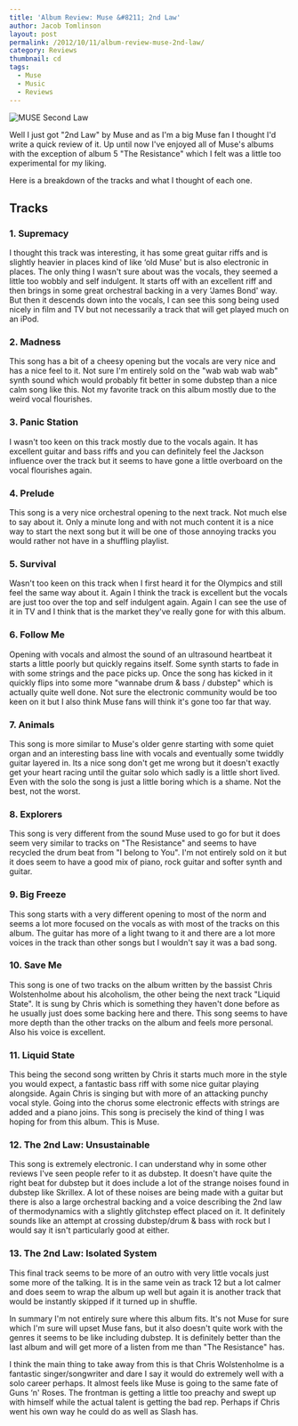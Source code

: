 ```yaml
---
title: 'Album Review: Muse &#8211; 2nd Law'
author: Jacob Tomlinson
layout: post
permalink: /2012/10/11/album-review-muse-2nd-law/
category: Reviews
thumbnail: cd
tags:
  - Muse
  - Music
  - Reviews
---
```

![MUSE Second Law](http://i.imgur.com/JqCKBKD.png)

Well I just got "2nd Law" by Muse and as I'm a big Muse fan I thought I'd write a quick review of it. Up until now I've enjoyed all of Muse's albums with the exception of album 5 "The Resistance" which I felt was a little too experimental for my liking.

Here is a breakdown of the tracks and what I thought of each one.

## Tracks

### 1. Supremacy
I thought  this track was interesting, it has some great guitar riffs and is slightly heavier in places kind of like &#8216;old Muse' but is also electronic in places. The only thing I wasn't sure about was the vocals, they seemed a little too wobbly and self indulgent. It starts off with an excellent riff and then brings in some great orchestral backing in a very &#8216;James Bond' way. But then it descends down into the vocals, I can see this song being used nicely in film and TV but not necessarily a track that will get played much on an iPod.

### 2. Madness  
This song has a bit of a cheesy opening but the vocals are very nice and has a nice feel to it. Not sure I'm entirely sold on the "wab wab wab wab" synth sound which would probably fit better in some dubstep than a nice calm song like this. Not my favorite track on this album mostly due to the weird vocal flourishes.

### 3. Panic Station
I wasn't too keen on this track mostly due to the vocals again. It has excellent guitar and bass riffs and you can definitely feel the Jackson influence over the track but it seems to have gone a little overboard on the vocal flourishes again.

### 4. Prelude  
This song is a very nice orchestral opening to the next track. Not much else to say about it. Only a minute long and with not much content it is a nice way to start the next song but it will be one of those annoying tracks you would rather not have in a shuffling playlist.

### 5. Survival  
Wasn't too keen on this track when I first heard it for the Olympics and still feel the same way about it. Again I think the track is excellent but the vocals are just too over the top and self indulgent again. Again I can see the use of it in TV and I think that is the market they've really gone for with this album.

### 6. Follow Me  
Opening with vocals and almost the sound of an ultrasound heartbeat it starts a little poorly but quickly regains itself. Some synth starts to fade in with some strings and the pace picks up. Once the song has kicked in it quickly flips into some more "wannabe drum & bass / dubstep" which is actually quite well done. Not sure the electronic community would be too keen on it but I also think Muse fans will think it's gone too far that way.

### 7. Animals  
This song is more similar to Muse's older genre starting with some quiet organ and an interesting bass line with vocals and eventually some twiddly guitar layered in. Its a nice song don't get me wrong but it doesn't exactly get your heart racing until the guitar solo which sadly is a little short lived. Even with the solo the song is just a little boring which is a shame. Not the best, not the worst.

### 8. Explorers  
This song is very different from the sound Muse used to go for but it does seem very similar to tracks on "The Resistance" and seems to have recycled the drum beat from "I belong to You". I'm not entirely sold on it but it does seem to have a good mix of piano, rock guitar and softer synth and guitar.

### 9. Big Freeze  
This song starts with a very different opening to most of the norm and seems a lot more focused on the vocals as with most of the tracks on this album. The guitar has more of a light twang to it and there are a lot more voices in the track than other songs but I wouldn't say it was a bad song.

### 10. Save Me  
This song is one of two tracks on the album written by the bassist Chris Wolstenholme about his alcoholism, the other being the next track "Liquid State". It is sung by Chris which is something they haven't done before as he usually just does some backing here and there. This song seems to have more depth than the other tracks on the album and feels more personal. Also his voice is excellent.

### 11. Liquid State  
This being the second song written by Chris it starts much more in the style you would expect, a fantastic bass riff with some nice guitar playing alongside. Again Chris is singing but with more of an attacking punchy vocal style. Going into the chorus some electronic effects with strings are added and a piano joins. This song is precisely the kind of thing I was hoping for from this album. This is Muse.

### 12. The 2nd Law: Unsustainable  
This song is extremely electronic. I can understand why in some other reviews I've seen people refer to it as dubstep. It doesn't have quite the right beat for dubstep but it does include a lot of the strange noises found in dubstep like Skrillex. A lot of these noises are being made with a guitar but there is also a large orchestral backing and a voice describing the 2nd law of thermodynamics with a slightly glitchstep effect placed on it. It definitely sounds like an attempt at crossing dubstep/drum & bass with rock but I would say it isn't particularly good at either.

### 13. The 2nd Law: Isolated System  
This final track seems to be more of an outro with very little vocals just some more of the talking. It is in the same vein as track 12 but a lot calmer and does seem to wrap the album up well but again it is another track that would be instantly skipped if it turned up in shuffle.

In summary I'm not entirely sure where this album fits. It's not Muse for sure which I'm sure will upset Muse fans, but it also doesn't quite work with the genres it seems to be like including dubstep. It is definitely better than the last album and will get more of a listen from me than "The Resistance" has.

I think the main thing to take away from this is that Chris Wolstenholme is a fantastic singer/songwriter and dare I say it would do extremely well with a solo career perhaps. It almost feels like Muse is going to the same fate of Guns &#8216;n' Roses. The frontman is getting a little too preachy and swept up with himself while the actual talent is getting the bad rep. Perhaps if Chris went his own way he could do as well as Slash has.
